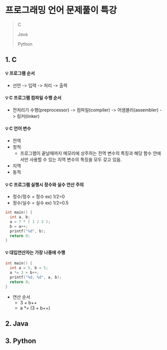 # 프로그래밍 언어 문제풀이 특강
> C
>
> Java
>
> Python

## 1. C
#### 💡 프로그램 순서
* 선언 -> 입력 -> 처리 -> 출력

#### 💡 C 프로그램 컴파일 수행 순서
* 전처리기 수행(preprocessor) -> 컴파일(compiler) -> 어셈블러(assembler) -> 링커(linker)

#### 💡 C 언어 변수
* 전역
* 정적
  * 프로그램이 끝날때까지 메모리에 상주하는 전역 변수의 특징과 해당 함수 안에서만 사용할 수 있는 지역 변수의 특징을 모두 갖고 있음.
* 지역
* 동적

#### 💡 C 프로그램 실행시 정수와 실수 연산 주의
* 정수/정수 = 정수 ex) 1/2=0
* 정수/실수 = 실수 ex) 1/2=0.5

```C
int main() {
  int a, b;
  a = 7 * ( 1 / 2 );
  b = a++;
  printf("%d", b);
  return 0;
}
```

#### 💡 대입연산자는 가장 나중에 수행
```C
int main() {
  int a = 5, b = 5;
  a *= 3 + b++;
  printf("%d, %d", a, b);
  return 0;
}
```
* 연산 순서
  * 3 + b++
  * a *= (3 + b++)


## 2. Java

## 3. Python
